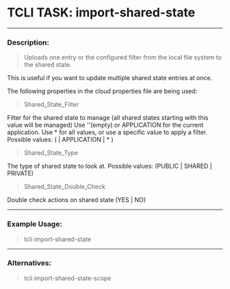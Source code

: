 # TCLI TASK: import-shared-state

---
### Description:
> Uploads one entry or the configured filter from the local file system to the shared state.

This is useful if you want to update multiple shared state entries at once.

The following properties in the cloud properties file are being used:

> Shared_State_Filter

Filter for the shared state to manage (all shared states starting with this value will be managed)
Use ''(empty) or APPLICATION for the current application. Use * for all values, or use a specific value to apply a filter.
Possible values: ( <Filter> | APPLICATION | * )

> Shared_State_Type

The type of shared state to look at.
Possible values: (PUBLIC | SHARED | PRIVATE)

> Shared_State_Double_Check

Double check actions on shared state (YES | NO)

---
### Example Usage:
> tcli import-shared-state

---
### Alternatives:
> tcli import-shared-state-scope
